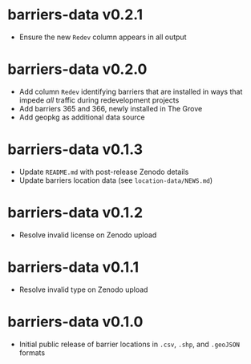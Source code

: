 # barriers-data v0.2.1

* Ensure the new `Redev` column appears in all output

# barriers-data v0.2.0

* Add column `Redev` identifying barriers that are installed in ways that impede *all* traffic during redevelopment projects
* Add barriers 365 and 366, newly installed in The Grove
* Add geopkg as additional data source

# barriers-data v0.1.3

* Update `README.md` with post-release Zenodo details
* Update barriers location data (see `location-data/NEWS.md`)

# barriers-data v0.1.2

* Resolve invalid license on Zenodo upload

# barriers-data v0.1.1

* Resolve invalid type on Zenodo upload

# barriers-data v0.1.0

* Initial public release of barrier locations in `.csv`, `.shp`, and `.geoJSON` formats
